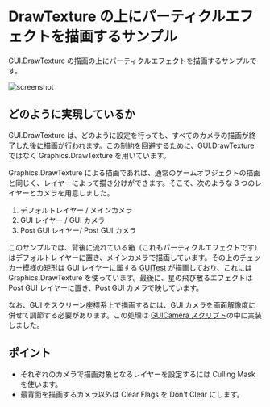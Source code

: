 # DrawTexture の上にパーティクルエフェクトを描画するサンプル

GUI.DrawTexture の描画の上にパーティクルエフェクトを描画するサンプルです。

![screenshot](http://cloud.github.com/downloads/keijiro/unity-fxongui/screenshot.png)

## どのように実現しているか

GUI.DrawTexture は、どのように設定を行っても、すべてのカメラの描画が終了した後に描画が行われます。この制約を回避するために、GUI.DrawTexture ではなく Graphics.DrawTexture を用いています。

Graphics.DrawTexture による描画であれば、通常のゲームオブジェクトの描画と同じく、レイヤーによって描き分けができます。そこで、次のような 3 つのレイヤーとカメラを用意しました。

1. デフォルトレイヤー / メインカメラ
1. GUI レイヤー / GUI カメラ
1. Post GUI レイヤー/ Post GUI カメラ

このサンプルでは、背後に流れている箱（これもパーティクルエフェクトです）はデフォルトレイヤーに置き、メインカメラで描画しています。その上のチェッカー模様の矩形は GUI レイヤーに属する [GUITest](https://github.com/keijiro/unity-fxongui/blob/master/Assets/GUITest.js) が描画しており、これには Graphics.DrawTexture を使っています。最後に、星の飛び散るエフェクトは Post GUI レイヤーに置き、Post GUI カメラで映しています。

なお、GUI をスクリーン座標系上で描画するには、GUI カメラを画面解像度に併せて調節する必要があります。この処理は [GUICamera スクリプト](https://github.com/keijiro/unity-fxongui/blob/master/Assets/GUICamera.js)の中に実装しました。

## ポイント

- それぞれのカメラで描画対象となるレイヤーを設定するには Culling Mask を使います。
- 最背面を描画するカメラ以外は Clear Flags を Don't Clear にします。
